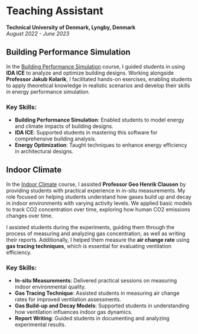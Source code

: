 # Teaching Assistant  
**Technical University of Denmark, Lyngby, Denmark**  
*August 2022 - June 2023*


## Building Performance Simulation

In the [Building Performance Simulation](https://kurser.dtu.dk/course/2022-2023/41462) course, I guided students in using **IDA ICE** to analyze and optimize building designs. Working alongside **Professor Jakub Kolarik**, I facilitated hands-on exercises, enabling students to apply theoretical knowledge in realistic scenarios and develop their skills in energy performance simulation.

### Key Skills:

- **Building Performance Simulation**: Enabled students to model energy and climate impacts of building designs.  
- **IDA ICE**: Supported students in mastering this software for comprehensive building analysis.  
- **Energy Optimization**: Taught techniques to enhance energy efficiency in architectural designs.  

## Indoor Climate

In the [Indoor Climate](https://kurser.dtu.dk/course/2022-2023/12360) course, I assisted **Professor Geo Henrik Clausen** by providing students with practical experience in in-situ measurements. My role focused on helping students understand how gases build up and decay in indoor environments with varying activity levels. We applied basic models to track CO2 concentration over time, exploring how human CO2 emissions changes over time.

I assisted students during the experiments, guiding them through the process of measuring and analyzing gas concentration, as well as writing their reports. Additionally, I helped them measure the **air change rate** using **gas tracing techniques**, which is essential for evaluating ventilation efficiency.

### Key Skills:

- **In-situ Measurements**: Delivered practical sessions on measuring indoor environmental quality.  
- **Gas Tracing Technique**: Assisted students in measuring air change rates for improved ventilation assessments.  
- **Gas Build-up and Decay Models**: Supported students in understanding how ventilation influences indoor gas dynamics.  
- **Report Writing**: Guided students in documenting and analyzing experimental results.  
